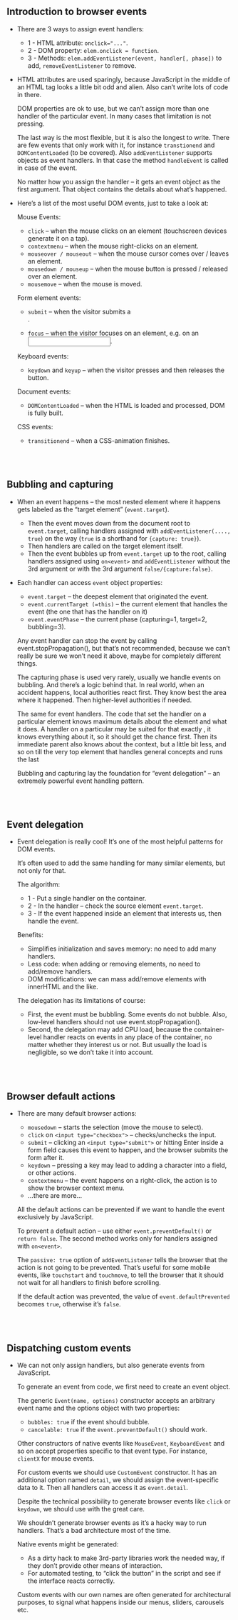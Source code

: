 ## Introduction to browser events

- There are 3 ways to assign event handlers:
  - 1 - HTML attribute: `onclick="..."`.
  - 2 - DOM property: `elem.onclick = function`.
  - 3 - Methods: `elem.addEventListener(event, handler[, phase])` to add, `removeEventListener` to remove.
- HTML attributes are used sparingly, because JavaScript in the middle of an HTML tag looks a little bit odd and alien. Also can’t write lots of code in there.
  
  DOM properties are ok to use, but we can’t assign more than one handler of the particular event. In many cases that limitation is not pressing.
  
  The last way is the most flexible, but it is also the longest to write. There are few events that only work with it, for instance `transtionend` and `DOMContentLoaded` (to be covered). Also `addEventListener` supports objects as event handlers. In that case the method `handleEvent` is called in case of the event.
  
  No matter how you assign the handler – it gets an event object as the first argument. That object contains the details about what’s happened.
  
- Here’s a list of the most useful DOM events, just to take a look at:
  
  Mouse Events:
  - `click` – when the mouse clicks on an element (touchscreen devices generate it on a tap).
  - `contextmenu` – when the mouse right-clicks on an element.
  - `mouseover / mouseout` – when the mouse cursor comes over / leaves an element.
  - `mousedown / mouseup` – when the mouse button is pressed / released over an element.
  - `mousemove` – when the mouse is moved.
  
  Form element events:
  - `submit` – when the visitor submits a <form>.
  - `focus` – when the visitor focuses on an element, e.g. on an <input>.
  
  Keyboard events:
  - `keydown` and `keyup` – when the visitor presses and then releases the button.
  
  Document events:
  - `DOMContentLoaded` – when the HTML is loaded and processed, DOM is fully built.
  
  CSS events:
  - `transitionend` – when a CSS-animation finishes.

<Br>
<br>
  
## Bubbling and capturing

- When an event happens – the most nested element where it happens gets labeled as the “target element” (`event.target`).
  - Then the event moves down from the document root to `event.target`, calling handlers assigned with `addEventListener(...., true`) on the way (`true` is a shorthand for `{capture: true}`).
  - Then handlers are called on the target element itself.
  - Then the event bubbles up from `event.target` up to the root, calling handlers assigned using `on<event>` and `addEventListener` without the 3rd argument or with the 3rd argument `false/{capture:false}`.
  
- Each handler can access `event` object properties:
  - `event.target` – the deepest element that originated the event.
  - `event.currentTarget (=this)` – the current element that handles the event (the one that has the handler on it)
  - `event.eventPhase` – the current phase (capturing=1, target=2, bubbling=3).
  
  Any event handler can stop the event by calling event.stopPropagation(), but that’s not recommended, because we can’t really be sure we won’t need it above, maybe for completely different things.
  
  The capturing phase is used very rarely, usually we handle events on bubbling. And there’s a logic behind that. In real world, when an accident happens, local authorities react first. They know best the area where it happened. Then higher-level authorities if needed.
  
  The same for event handlers. The code that set the handler on a particular element knows maximum details about the element and what it does. A handler on a particular <td> may be suited for that exactly <td>, it knows everything about it, so it should get the chance first. Then its immediate parent also knows about the context, but a little bit less, and so on till the very top element that handles general concepts and runs the last
  
  Bubbling and capturing lay the foundation for “event delegation” – an extremely powerful event handling pattern.

<br>
<br>

## Event delegation

- Event delegation is really cool! It’s one of the most helpful patterns for DOM events.
  
  It’s often used to add the same handling for many similar elements, but not only for that.
  
  The algorithm:
  - 1 - Put a single handler on the container.
  - 2 - In the handler – check the source element `event.target`.
  - 3 - If the event happened inside an element that interests us, then handle the event.
  
  Benefits:
  - Simplifies initialization and saves memory: no need to add many handlers.
  - Less code: when adding or removing elements, no need to add/remove handlers.
  - DOM modifications: we can mass add/remove elements with innerHTML and the like.
  
  The delegation has its limitations of course:
  - First, the event must be bubbling. Some events do not bubble. Also, low-level handlers should not use event.stopPropagation().
  - Second, the delegation may add CPU load, because the container-level handler reacts on events in any place of the container, no matter whether they interest us or not. But usually the load is negligible, so we don’t take it into account.

<br>
<br>

## Browser default actions

- There are many default browser actions:
  - `mousedown` – starts the selection (move the mouse to select).
  - `click` on `<input type="checkbox">` – checks/unchecks the input.
  - `submit` – clicking an `<input type="submit">` or hitting Enter inside a form field causes this event to happen, and the browser submits the form after it.
  - `keydown` – pressing a key may lead to adding a character into a field, or other actions.
  - `contextmenu` – the event happens on a right-click, the action is to show the browser context menu.
  - …there are more…
  
  All the default actions can be prevented if we want to handle the event exclusively by JavaScript.
  
  To prevent a default action – use either `event.preventDefault()` or `return false`. The second method works only for handlers assigned with `on<event>`.
  
  The `passive: true` option of `addEventListener` tells the browser that the action is not going to be prevented. That’s useful for some mobile events, like `touchstart` and `touchmove`, to tell the browser that it should not wait for all handlers to finish before scrolling.
  
  If the default action was prevented, the value of `event.defaultPrevented` becomes `true`, otherwise it’s `false`.

<bR>
<br>
  
## Dispatching custom events

- We can not only assign handlers, but also generate events from JavaScript.
  
  To generate an event from code, we first need to create an event object.
  
  The generic `Event(name, options)` constructor accepts an arbitrary event name and the options object with two properties:
  - `bubbles: true` if the event should bubble.
  - `cancelable: true` if the `event.preventDefault()` should work.

  Other constructors of native events like `MouseEvent`, `KeyboardEvent` and so on accept properties specific to that event type. For instance, `clientX` for mouse events.
  
  For custom events we should use `CustomEvent` constructor. It has an additional option named `detail`, we should assign the event-specific data to it. Then all handlers can access it as `event.detail`.
  
  Despite the technical possibility to generate browser events like `click` or `keydown`, we should use with the great care.
  
  We shouldn’t generate browser events as it’s a hacky way to run handlers. That’s a bad architecture most of the time.
  
  Native events might be generated:
  - As a dirty hack to make 3rd-party libraries work the needed way, if they don’t provide other means of interaction.
  - For automated testing, to “click the button” in the script and see if the interface reacts correctly.

  Custom events with our own names are often generated for architectural purposes, to signal what happens inside our menus, sliders, carousels etc.
